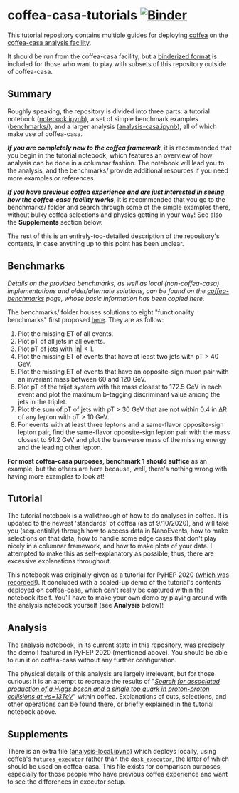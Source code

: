 
# coffea-casa-tutorials [![Binder](https://mybinder.org/badge_logo.svg)](https://mybinder.org/v2/gh/CoffeaTeam/coffea-casa-tutorials/master)
This tutorial repository contains multiple guides for deploying [coffea](https://github.com/CoffeaTeam/coffea) on the [coffea-casa analysis facility](https://github.com/CoffeaTeam/coffea-casa).

It should be run from the coffea-casa facility, but a [binderized format](%28https://mybinder.org/v2/gh/CoffeaTeam/coffea-casa-tutorials/master) is included for those who want to play with subsets of this repository outside of coffea-casa.

## Summary
Roughly speaking, the repository is divided into three parts: a tutorial notebook ([notebook.ipynb](https://github.com/CoffeaTeam/coffea-casa-tutorials/blob/master/notebook.ipynb)), a set of simple benchmark examples ([benchmarks/](https://github.com/CoffeaTeam/coffea-casa-tutorials/tree/master/benchmarks)), and a larger analysis ([analysis-casa.ipynb](https://github.com/CoffeaTeam/coffea-casa-tutorials/blob/master/analysis-casa.ipynb)), all of which make use of coffea-casa.

***If you are completely new to the coffea framework***, it is recommended that you begin in the tutorial notebook, which features an overview of how analysis can be done in a columnar fashion. The notebook will lead you to the analysis, and the benchmarks/ provide additional resources if you need more examples or references.

***If you have previous coffea experience and are just interested in seeing how the coffea-casa facility works***, it is recommended that you go to the benchmarks/ folder and search through some of the simple examples there, without bulky coffea selections and physics getting in your way! See also the **Supplements** section below.

The rest of this is an entirely-too-detailed description of the repository's contents, in case anything up to this point has been unclear.

## Benchmarks
*Details on the provided benchmarks, as well as local (non-coffea-casa) implementations and older/alternate solutions, can be found on the [coffea-benchmarks](https://github.com/mat-adamec/coffea-benchmarks) page, whose basic information has been copied here.*

The benchmarks/ folder houses solutions to eight "functionality benchmarks" first proposed [here](https://github.com/iris-hep/adl-benchmarks-index). They are as follow:
1. Plot the missing ET of all events.
2. Plot pT of all jets in all events.
3. Plot pT of jets with |η| < 1.
4. Plot the missing ET of events that have at least two jets with pT > 40 GeV.
5. Plot the missing ET of events that have an opposite-sign muon pair with an invariant mass between 60 and 120 GeV.
6. Plot pT of the trijet system with the mass closest to 172.5 GeV in each event and plot the maximum b-tagging discriminant value among the jets in the triplet.
7. Plot the sum of pT of jets with pT > 30 GeV that are not within 0.4 in ΔR of any lepton with pT > 10 GeV.
8. For events with at least three leptons and a same-flavor opposite-sign lepton pair, find the same-flavor opposite-sign lepton pair with the mass closest to 91.2 GeV and plot the transverse mass of the missing energy and the leading other lepton.

**For most coffea-casa purposes, benchmark 1 should suffice** as an example, but the others are here because, well, there's nothing wrong with having more examples to look at!

## Tutorial
The tutorial notebook is a walkthrough of how to do analyses in coffea. It is updated to the newest 'standards' of coffea (as of 9/10/2020), and will take you (sequentially) through how to access data in NanoEvents, how to make selections on that data, how to handle some edge cases that don't play nicely in a columnar framework, and how to make plots of your data. I attempted to make this as self-explanatory as possible; thus, there are excessive explanations throughout.

This notebook was originally given as a tutorial for PyHEP 2020 ([which was recorded!](https://www.youtube.com/watch?v=oPl0t8J36-Q&t=708s)). It concluded with a scaled-up demo of the tutorial's contents deployed on coffea-casa, which can't really be captured within the notebook itself. You'll have to make your own demo by playing around with the analysis notebook yourself (see **Analysis** below)!

## Analysis
The analysis notebook, in its current state in this repository, was precisely the demo I featured in PyHEP 2020 (mentioned above). You should be able to run it on coffea-casa without any further configuration.

The physical details of this analysis are largely irrelevant, but for those curious: it is an attempt to recreate the results of "*[Search for associated production of a Higgs boson and a single top quark in proton-proton collisions at √s=13TeV](https://journals.aps.org/prd/abstract/10.1103/PhysRevD.99.092005)*" within coffea. Explanations of cuts, selections, and other operations can be found there, or briefly explained in the tutorial notebook above. 

## Supplements
There is an extra file ([analysis-local.ipynb](https://github.com/CoffeaTeam/coffea-casa-tutorials/blob/master/analysis-local.ipynb)) which deploys locally, using coffea's `futures_executor` rather than the `dask_executor`, the latter of which should be used on coffea-casa. This file exists for comparison purposes, especially for those people who have previous coffea experience and want to see the differences in executor setup.
